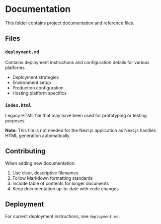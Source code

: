 # Documentation

This folder contains project documentation and reference files.

## Files

### `deployment.md`
Contains deployment instructions and configuration details for various platforms.

- Deployment strategies
- Environment setup
- Production configuration
- Hosting platform specifics

### `index.html`
Legacy HTML file that may have been used for prototyping or testing purposes.

**Note:** This file is not needed for the Next.js application as Next.js handles HTML generation automatically.

## Contributing

When adding new documentation:

1. Use clear, descriptive filenames
2. Follow Markdown formatting standards
3. Include table of contents for longer documents
4. Keep documentation up-to-date with code changes

## Deployment

For current deployment instructions, see `deployment.md`. 
